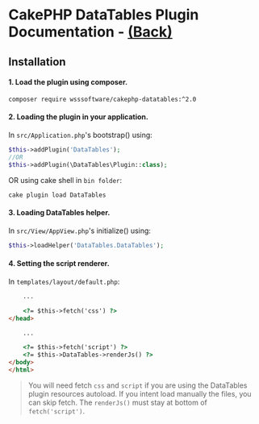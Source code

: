 # CakePHP DataTables Plugin Documentation - [(Back)](README.md)


## Installation
#### 1. Load the plugin using composer.
```shell
composer require wsssoftware/cakephp-datatables:^2.0
```

#### 2. Loading the plugin in your application.
In `src/Application.php`'s bootstrap() using:
```php
$this->addPlugin('DataTables');
//OR
$this->addPlugin(\DataTables\Plugin::class);
```
OR using cake shell in `bin folder`:
```shell
cake plugin load DataTables
```

#### 3. Loading DataTables helper.
In `src/View/AppView.php`'s initialize() using:
```php
$this->loadHelper('DataTables.DataTables');
```
#### 4. Setting the script renderer.
In `templates/layout/default.php`:
```html
    ...

    <?= $this->fetch('css') ?>
</head>

    ...

    <?= $this->fetch('script') ?>
    <?= $this->DataTables->renderJs() ?>
</body>
</html>
```
> You will need fetch `css` and `script` if you are using the DataTables plugin resources autoload. If you intent load manually the files, you can skip fetch. The `renderJs()` must stay at bottom of `fetch('script')`.

